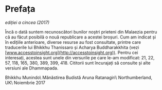 Prefața
=======
*ediției a cincea (2017)*

Încă o dată suntem recunoscători bunilor noștri prieteni din Malaezia pentru că au făcut posibilă o nouă republicare a acestei broșuri.
Cum am indicat și în edițiile anterioare, diverse resurse au fost consultate, printre care traducerile lui Bhikkhu Thanissaro și Acharya Buddharakkhita (vezi [www.accesstoinsight.org](http://accesstoinsight.org)).
Pentru cei interesați, acestea sunt unele din versurile pe care le-am modificat: 21, 22, 57, 118, 165, 380, 389, 399, 418. Cititorii sunt încurajați să consulte și alte versiuni ale Dhammapada.

Bhikkhu Munindo\\
Mănăstirea Budistă Aruna Ratanagiri\\
Northumberland, UK\\
Noiembrie 2017
